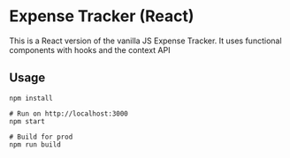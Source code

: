 # Expense Tracker (React)

This is a React version of the vanilla JS Expense Tracker. It uses functional components with hooks and the context API

## Usage

```
npm install

# Run on http://localhost:3000
npm start

# Build for prod
npm run build
```
